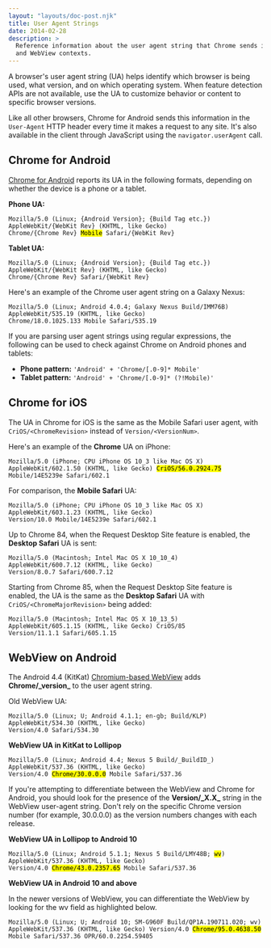 ```yaml
---
layout: "layouts/doc-post.njk"
title: User Agent Strings
date: 2014-02-28 
description: >
  Reference information about the user agent string that Chrome sends in Android, iOS,
  and WebView contexts.
---
```


A browser's user agent string (UA) helps identify which browser is being used, what version, and on
which operating system. When feature detection APIs are not available, use the UA to customize
behavior or content to specific browser versions.

Like all other browsers, Chrome for Android sends this information in the `User-Agent` HTTP header
every time it makes a request to any site. It's also available in the client through JavaScript
using the `navigator.userAgent` call.

## Chrome for Android

[Chrome for Android][1] reports its UA in the following formats, depending on whether the device is
a phone or a tablet.

**Phone UA:**

<pre><code>Mozilla/5.0 (Linux; {Android Version}; {Build Tag etc.}) 
AppleWebKit/{WebKit Rev} (KHTML, like Gecko)
Chrome/{Chrome Rev} <mark>Mobile</mark> Safari/{WebKit Rev}</code></pre>

**Tablet UA:**

<pre><code>Mozilla/5.0 (Linux; {Android Version}; {Build Tag etc.}) 
AppleWebKit/{WebKit Rev} (KHTML, like Gecko) 
Chrome/{Chrome Rev} Safari/{WebKit Rev}</code></pre>

Here's an example of the Chrome user agent string on a Galaxy Nexus:

```text
Mozilla/5.0 (Linux; Android 4.0.4; Galaxy Nexus Build/IMM76B) 
AppleWebKit/535.19 (KHTML, like Gecko) 
Chrome/18.0.1025.133 Mobile Safari/535.19
```

If you are parsing user agent strings using regular expressions, the following can be used to check
against Chrome on Android phones and tablets:

- **Phone pattern:** `'Android' + 'Chrome/[.0-9]* Mobile'`
- **Tablet pattern:** `'Android' + 'Chrome/[.0-9]* (?!Mobile)'`

## Chrome for iOS

The UA in Chrome for iOS is the same as the Mobile Safari user agent, with `CriOS/<ChromeRevision>`
instead of `Version/<VersionNum>`.

Here's an example of the **Chrome** UA on iPhone:

<pre><code>Mozilla/5.0 (iPhone; CPU iPhone OS 10_3 like Mac OS X) 
AppleWebKit/602.1.50 (KHTML, like Gecko) <mark>CriOS/56.0.2924.75</mark>
Mobile/14E5239e Safari/602.1</code></pre>

For comparison, the **Mobile Safari** UA:

```text
Mozilla/5.0 (iPhone; CPU iPhone OS 10_3 like Mac OS X)
AppleWebKit/603.1.23 (KHTML, like Gecko)
Version/10.0 Mobile/14E5239e Safari/602.1
```

Up to Chrome 84, when the Request Desktop Site feature is enabled, the **Desktop Safari** UA is
sent:

```text
Mozilla/5.0 (Macintosh; Intel Mac OS X 10_10_4)
AppleWebKit/600.7.12 (KHTML, like Gecko)
Version/8.0.7 Safari/600.7.12
```

Starting from Chrome 85, when the Request Desktop Site feature is enabled, the UA is the same as the
**Desktop Safari** UA with `CriOS/<ChromeMajorRevision>` being added:

```text
Mozilla/5.0 (Macintosh; Intel Mac OS X 10_13_5)
AppleWebKit/605.1.15 (KHTML, like Gecko) CriOS/85
Version/11.1.1 Safari/605.1.15
```

## WebView on Android

The Android 4.4 (KitKat) [Chromium-based WebView][2] adds **Chrome/\_version\_** to the user agent
string.

Old WebView UA:

```text
Mozilla/5.0 (Linux; U; Android 4.1.1; en-gb; Build/KLP)
AppleWebKit/534.30 (KHTML, like Gecko)
Version/4.0 Safari/534.30
```

**WebView UA in KitKat to Lollipop**

<pre><code>Mozilla/5.0 (Linux; Android 4.4; Nexus 5 Build/_BuildID_) 
AppleWebKit/537.36 (KHTML, like Gecko) 
Version/4.0 <mark>Chrome/30.0.0.0</mark> Mobile Safari/537.36</code></pre>

If you're attempting to differentiate between the WebView and Chrome for Android, you should look
for the presence of the **Version/\_X.X\_** string in the WebView user-agent string. Don't rely on
the specific Chrome version number (for example, 30.0.0.0) as the version numbers changes with each
release.

**WebView UA in Lollipop to Android 10**

<pre><code>Mozilla/5.0 (Linux; Android 5.1.1; Nexus 5 Build/LMY48B; <mark>wv</mark>)
AppleWebKit/537.36 (KHTML, like Gecko) 
Version/4.0 <mark>Chrome/43.0.2357.65</mark> Mobile Safari/537.36</code></pre>

**WebView UA in Android 10 and above**

In the newer versions of WebView, you can differentiate the WebView by looking for the wv field as
highlighted below.

<pre><code>Mozilla/5.0 (Linux; U; Android 10; SM-G960F Build/QP1A.190711.020; wv) AppleWebKit/537.36 (KHTML, like Gecko) Version/4.0 <mark>Chrome/95.0.4638.50</mark> Mobile Safari/537.36 OPR/60.0.2254.59405</code></pre>

[1]: https://play.google.com/store/apps/details?id=com.android.chrome
[2]: /docs/multidevice/webview/
